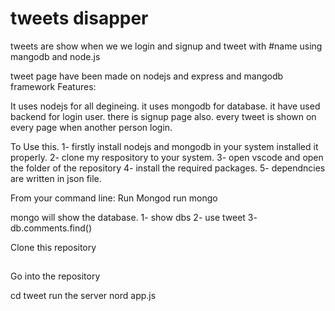 # tweets disapper
tweets are show when we we login and signup and tweet with #name using mangodb and node.js


tweet page have been made on nodejs and express and mangodb framework
Features:

It uses nodejs for all degineing.
it uses mongodb for database.
it have used backend for login user.
there is signup page also.
every tweet is shown on every page when another person login.

To Use this.
1- firstly install nodejs and mongodb in your system installed it properly.
2- clone my respository to your system.
3- open vscode and open the folder of the repository
4- install the required packages.
5- dependncies are written in json file.


From your command line:
Run Mongod 
run mongo

mongo will show the database.
1- show dbs
2- use tweet
3- db.comments.find()

Clone this repository

## 
Go into the repository

cd tweet
run the server nord app.js

